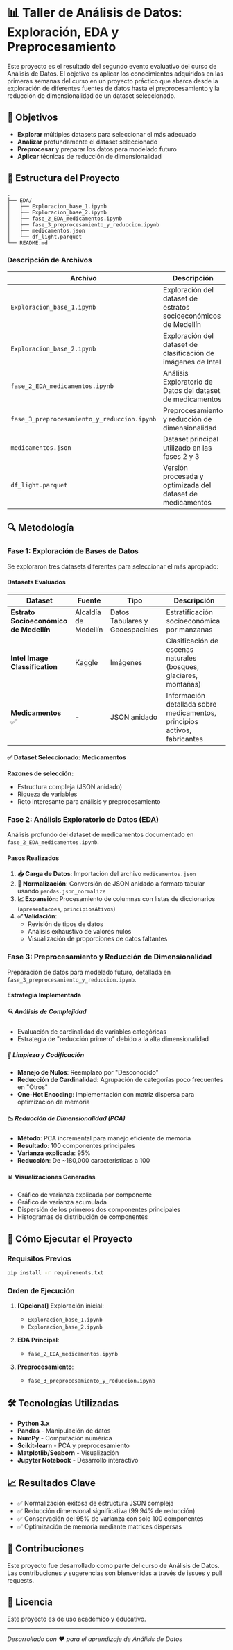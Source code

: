 # 📊 Taller de Análisis de Datos: Exploración, EDA y Preprocesamiento

Este proyecto es el resultado del segundo evento evaluativo del curso de Análisis de Datos. El objetivo es aplicar los conocimientos adquiridos en las primeras semanas del curso en un proyecto práctico que abarca desde la exploración de diferentes fuentes de datos hasta el preprocesamiento y la reducción de dimensionalidad de un dataset seleccionado.

## 🎯 Objetivos

- **Explorar** múltiples datasets para seleccionar el más adecuado
- **Analizar** profundamente el dataset seleccionado 
- **Preprocesar** y preparar los datos para modelado futuro
- **Aplicar** técnicas de reducción de dimensionalidad

## 📁 Estructura del Proyecto

```
.
├── EDA/
│   ├── Exploracion_base_1.ipynb
│   ├── Exploracion_base_2.ipynb
│   ├── fase_2_EDA_medicamentos.ipynb
│   ├── fase_3_preprocesamiento_y_reduccion.ipynb
│   ├── medicamentos.json
│   └── df_light.parquet
└── README.md
```

### Descripción de Archivos

| Archivo | Descripción |
|---------|-------------|
| `Exploracion_base_1.ipynb` | Exploración del dataset de estratos socioeconómicos de Medellín |
| `Exploracion_base_2.ipynb` | Exploración del dataset de clasificación de imágenes de Intel |
| `fase_2_EDA_medicamentos.ipynb` | Análisis Exploratorio de Datos del dataset de medicamentos |
| `fase_3_preprocesamiento_y_reduccion.ipynb` | Preprocesamiento y reducción de dimensionalidad |
| `medicamentos.json` | Dataset principal utilizado en las fases 2 y 3 |
| `df_light.parquet` | Versión procesada y optimizada del dataset de medicamentos |

## 🔍 Metodología

### Fase 1: Exploración de Bases de Datos

Se exploraron tres datasets diferentes para seleccionar el más apropiado:

#### Datasets Evaluados

| Dataset | Fuente | Tipo | Descripción |
|---------|--------|------|-------------|
| **Estrato Socioeconómico de Medellín** | Alcaldía de Medellín | Datos Tabulares y Geoespaciales | Estratificación socioeconómica por manzanas |
| **Intel Image Classification** | Kaggle | Imágenes | Clasificación de escenas naturales (bosques, glaciares, montañas) |
| **Medicamentos** ✅ | - | JSON anidado | Información detallada sobre medicamentos, principios activos, fabricantes |

#### ✅ Dataset Seleccionado: Medicamentos

**Razones de selección:**
- Estructura compleja (JSON anidado)
- Riqueza de variables
- Reto interesante para análisis y preprocesamiento

### Fase 2: Análisis Exploratorio de Datos (EDA)

Análisis profundo del dataset de medicamentos documentado en `fase_2_EDA_medicamentos.ipynb`.

#### Pasos Realizados

1. **📥 Carga de Datos**: Importación del archivo `medicamentos.json`
2. **🔄 Normalización**: Conversión de JSON anidado a formato tabular usando `pandas.json_normalize`
3. **📈 Expansión**: Procesamiento de columnas con listas de diccionarios (`apresentacoes`, `principiosAtivos`)
4. **✅ Validación**: 
   - Revisión de tipos de datos
   - Análisis exhaustivo de valores nulos
   - Visualización de proporciones de datos faltantes

### Fase 3: Preprocesamiento y Reducción de Dimensionalidad

Preparación de datos para modelado futuro, detallada en `fase_3_preprocesamiento_y_reduccion.ipynb`.

#### Estrategia Implementada

##### 🔍 Análisis de Complejidad
- Evaluación de cardinalidad de variables categóricas
- Estrategia de "reducción primero" debido a la alta dimensionalidad

##### 🧹 Limpieza y Codificación
- **Manejo de Nulos**: Reemplazo por "Desconocido"
- **Reducción de Cardinalidad**: Agrupación de categorías poco frecuentes en "Otros"
- **One-Hot Encoding**: Implementación con matriz dispersa para optimización de memoria

##### 📉 Reducción de Dimensionalidad (PCA)
- **Método**: PCA incremental para manejo eficiente de memoria
- **Resultado**: 100 componentes principales
- **Varianza explicada**: 95%
- **Reducción**: De ~180,000 características a 100

#### 📊 Visualizaciones Generadas
- Gráfico de varianza explicada por componente
- Gráfico de varianza acumulada
- Dispersión de los primeros dos componentes principales
- Histogramas de distribución de componentes

## 🚀 Cómo Ejecutar el Proyecto

### Requisitos Previos

```bash
pip install -r requirements.txt
```

### Orden de Ejecución

1. **[Opcional]** Exploración inicial:
   - `Exploracion_base_1.ipynb`
   - `Exploracion_base_2.ipynb`

2. **EDA Principal**:
   - `fase_2_EDA_medicamentos.ipynb`

3. **Preprocesamiento**:
   - `fase_3_preprocesamiento_y_reduccion.ipynb`

## 🛠️ Tecnologías Utilizadas

- **Python 3.x**
- **Pandas** - Manipulación de datos
- **NumPy** - Computación numérica
- **Scikit-learn** - PCA y preprocesamiento
- **Matplotlib/Seaborn** - Visualización
- **Jupyter Notebook** - Desarrollo interactivo

## 📈 Resultados Clave

- ✅ Normalización exitosa de estructura JSON compleja
- ✅ Reducción dimensional significativa (99.94% de reducción)
- ✅ Conservación del 95% de varianza con solo 100 componentes
- ✅ Optimización de memoria mediante matrices dispersas

## 👥 Contribuciones

Este proyecto fue desarrollado como parte del curso de Análisis de Datos. Las contribuciones y sugerencias son bienvenidas a través de issues y pull requests.

## 📄 Licencia

Este proyecto es de uso académico y educativo.

---

*Desarrollado con ❤️ para el aprendizaje de Análisis de Datos*
